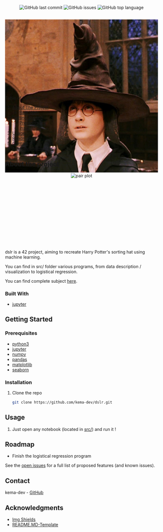 <div id="top"></div>
<p align=center>
  <img alt="GitHub last commit" src="https://img.shields.io/github/last-commit/kema-dev/dslr">
  <img alt="GitHub issues" src="https://img.shields.io/github/issues/kema-dev/dslr">
  <img alt="GitHub top language" src="https://img.shields.io/github/languages/top/kema-dev/dslr">
</p>

<!-- PROJECT LOGO -->
<br />
<div align="center" style="height:200px; margin-bottom:10%">
  <a>
    <img src="assets/Choixpeau.jpg" alt="Choixpeau image">
  </a>
</div>

<!-- TABLE OF CONTENTS -->
<summary>Table of Contents</summary>
<ol>
<li>
	<a href="#about-the-project">About The Project</a>
	<ul>
	<li><a href="#built-with">Built With</a></li>
	</ul>
</li>
<li>
	<a href="#getting-started">Getting Started</a>
	<ul>
	<li><a href="#prerequisites">Prerequisites</a></li>
	<li><a href="#installation">Installation</a></li>
	</ul>
</li>
<li><a href="#usage">Usage</a></li>
<li><a href="#roadmap">Roadmap</a></li>
<li><a href="#contact">Contact</a></li>
<li><a href="#acknowledgments">Acknowledgments</a></li>
</ol>
</details>

<!-- ABOUT THE PROJECT -->
## About the project

<div align="center" style="height:200px; margin-bottom:10%">
  <a>
    <img src="images/pair_plot.png" width=300px alt="pair plot">
  </a>
</div>
<!-- TODO Put images from the project here -->

dslr is a 42 project, aiming to recreate Harry Potter's sorting hat using machine learning.

You can find in src/ folder various programs, from data description / visualization to logistical regression.

You can find complete subject <a href="docs/">here</a>.

### Built With

* <a href="https://jupyter.org/" target="_blank" title="Jupyter's website">jupyter</a>

<!-- GETTING STARTED -->
## Getting Started

### Prerequisites

* [python3](https://www.python.org/)
* [jupyter](https://jupyter.org/)
* [numpy](https://numpy.org/)
* [pandas](https://pandas.pydata.org/)
* [matplotlib](https://matplotlib.org/)
* [seaborn](https://seaborn.pydata.org/)

### Installation

1. Clone the repo

   ```sh
   git clone https://github.com/kema-dev/dslr.git
   ```

<!-- USAGE EXAMPLES -->
## Usage

1. Just open any notebook (located in <a href="src/">src/</a>) and run it !

<!-- ROADMAP -->
## Roadmap

* Finish the logistical regression program

See the [open issues](https://github.com/kema-dev/dslr/issues) for a full list of proposed features (and known issues).

<!-- CONTACT -->
## Contact

kema-dev - [GitHub](https://github.com/kema-dev)

## Acknowledgments

* [Img Shields](https://shields.io)
* [README.MD-Template](https://github.com/othneildrew/Best-README-Template)
